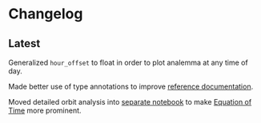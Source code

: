 
# Changelog

## Latest

Generalized `hour_offset` to float in order to plot analemma at any time of day.

Made better use of type annotations to improve [reference documentation](api_reference.md).

Moved detailed orbit analysis into [separate notebook](nb/orbit_analysis.md) to make [Equation of Time](nb/equation_of_time.md) more prominent.
